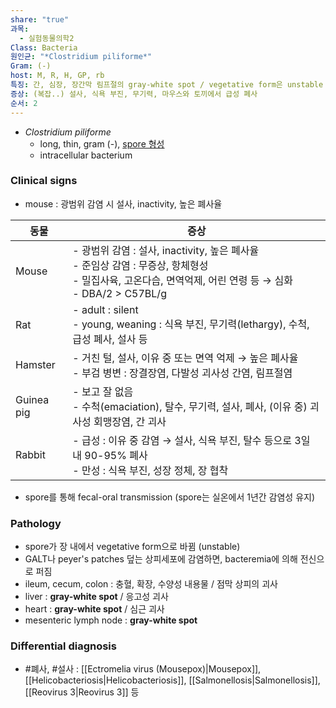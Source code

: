 ```yaml
---
share: "true"
과목:
  - 실험동물의학2
Class: Bacteria
원인균: "*Clostridium piliforme*"
Gram: (-)
host: M, R, H, GP, rb
특징: 간, 심장, 장간막 림프절의 gray-white spot / vegetative form은 unstable
증상: (복잡..) 설사, 식욕 부진, 무기력, 마우스와 토끼에서 급성 폐사
순서: 2
---
```

- *Clostridium piliforme*
	- long, thin, gram (-), <u>spore 형성</u>
	- intracellular bacterium

### Clinical signs
- mouse : 광범위 감염 시 설사, inactivity, 높은 폐사율

| 동물         | 증상                                                                                                                 |
| ---------- | ------------------------------------------------------------------------------------------------------------------ |
| Mouse      | - 광범위 감염 : 설사, inactivity, 높은 폐사율<br>- 준임상 감염 : 무증상, 항체형성<br>- 밀집사육, 고온다습, 면역억제, 어린 연령 등 → 심화<br>- DBA/2 > C57BL/g |
| Rat        | - adult : silent<br>- young, weaning : 식욕 부진, 무기력(lethargy), 수척, 급성 폐사, 설사 등                                       |
| Hamster    | - 거친 털, 설사, 이유 중 또는 면역 억제 → 높은 폐사율<br>- 부검 병변 : 장결장염, 다발성 괴사성 간염, 림프절염                                             |
| Guinea pig | - 보고 잘 없음<br>- 수척(emaciation), 탈수, 무기력, 설사, 폐사, (이유 중) 괴사성 회맹장염, 간 괴사                                              |
| Rabbit     | - 급성 : 이유 중 감염 → 설사, 식욕 부진, 탈수 등으로 3일 내 90-95% 폐사<br>- 만성 : 식욕 부진, 성장 정체, 장 협착                                     |
- spore를 통해 fecal-oral transmission (spore는 실온에서 1년간 감염성 유지)

### Pathology
- spore가 장 내에서 vegetative form으로 바뀜 (unstable)
- GALT나 peyer's patches 덮는 상피세포에 감염하면, bacteremia에 의해 전신으로 퍼짐
- ileum, cecum, colon : 충혈, 확장, 수양성 내용물 / 점막 상피의 괴사
- liver : **gray-white spot** / 응고성 괴사
- heart : **gray-white spot** / 심근 괴사
- mesenteric lymph node : **gray-white spot**

### Differential diagnosis
- #폐사, #설사 : [[Ectromelia virus (Mousepox)|Mousepox]], [[Helicobacteriosis|Helicobacteriosis]], [[Salmonellosis|Salmonellosis]], [[Reovirus 3|Reovirus 3]] 등
